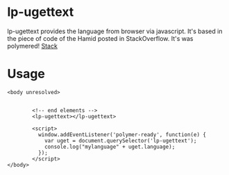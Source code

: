 lp-ugettext
============

lp-ugettext provides the language from browser via javascript. It's based in the
piece of code of the Hamid posted in StackOverflow. It's was polymered!
[Stack](http://stackoverflow.com/a/29106129/2283488)

Usage
=====

```
<body unresolved>


        <!-- end elements -->
        <lp-ugettext></lp-ugettext>

        <script>
          window.addEventListener('polymer-ready', function(e) {
            var uget = document.querySelector('lp-ugettext');
            console.log("mylanguage" + uget.language);
          });
        </script>
</body>
```
